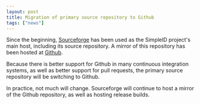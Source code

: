 ```yaml
---
layout: post
title: Migration of primary source repository to Github
tags: ["news"]
---
```

Since the beginning, [Sourceforge](https://sourceforge.net/projects/simpleid/)
has been used as the SimpleID project's main host, including its source
repository.  A mirror of this repository has been hosted at
[Github](https://github.com/simpleid/simpleid/).

Because there is better support for Github in many continuous integration
systems, as well as better support for pull requests, the primary source
repository will be switching to Github.

In practice, not much will change.  Sourceforge will continue to host a
mirror of the Github repository, as well as hosting release builds.
